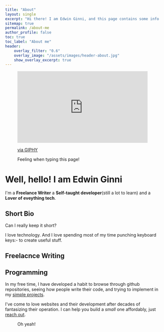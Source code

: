 ```yaml
---
title: "About"
layout: single
excerpt: "Hi there! I am Edwin Ginni, and this page contains some info about me I am comforable sharing with you"
sitemap: true
permalink: /about-me
author_profile: false
toc: true
toc_label: "About me"
header:
    overlay_filter: "0.6"
    overlay_image: "/assets/images/header-about.jpg"
    show_overlay_excerpt: true
---
```



<figure>
<div style="width:100%;height:0;padding-bottom:55%;position:relative;"><iframe src="https://giphy.com/embed/yoJC2QTvVjDckXYFPO" width="100%" height="100%" style="position:absolute" frameBorder="0" class="giphy-embed" allowFullScreen></iframe></div><p><a href="https://giphy.com/gifs/happy-ariana-grande-grammys-2015-yoJC2QTvVjDckXYFPO">via GIPHY</a></p>
  <!-- <img src="/assets/images/attachment-about.jpg" alt="just-me"> -->
  <figcaption>Feeling when typing this page!</figcaption>
</figure>

# Well, hello! I am Edwin Ginni

I'm a **Freelance Writer** a **Self-taught developer**(still a lot to learn) and a **Lover of eveything tech**.

## Short Bio
Can I really keep it short?

I love technology. And I love spending most of my time punching keyboard keys:- to create useful stuff.  


## Freelacnce Writing


## Programming

In my free time, I have developed a habit to browse through github repositories, seeing how people write their code, and trying to implement in my [simple projects]().

I've come to love websites and their development after decades of fantasizing their operation. I can help you build a *small* one affordably, just [reach out]().

<figure>
  <!-- <img src="/assets/images/attachment-about.jpg" alt="just-me"> -->
  <figcaption>Oh yeah!</figcaption>
</figure>

